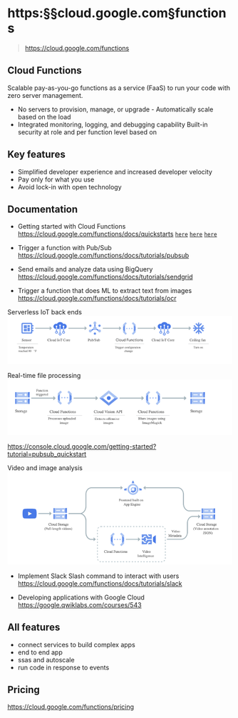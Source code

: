 # https:§§cloud.google.com§functions
> https://cloud.google.com/functions


## Cloud Functions
Scalable pay-as-you-go functions as a service (FaaS) to run your code with zero server management.

- No servers to provision, manage, or upgrade - Automatically scale based on the load 
- Integrated monitoring, logging, and debugging capability Built-in security at role and per function level based on

## Key features

- Simplified developer experience and increased developer velocity
- Pay only for what you use 
- Avoid lock-in with open technology 


## Documentation

- Getting started with Cloud Functions 
https://cloud.google.com/functions/docs/quickstarts
[`here`](../https:§§cloud.google.com§functions§docs§quickstart-python/readme.md)
[`here`](../https:§§cloud.google.com§functions§docs§quickstart/readme.md)
[`here`](../https:§§cloud.google.com§functions§docs§first-python/readme.md)

- Trigger a function with Pub/Sub 
https://cloud.google.com/functions/docs/tutorials/pubsub

- Send emails and analyze data using BigQuery 
https://cloud.google.com/functions/docs/tutorials/sendgrid

- Trigger a function that does ML to extract text from images
https://cloud.google.com/functions/docs/tutorials/ocr

Serverless IoT back ends
![](2021-07-26-09-33-27.png)

Real-time file processing
![](2021-07-26-09-36-08.png)

https://console.cloud.google.com/getting-started?tutorial=pubsub_quickstart

Video and image analysis
![](2021-07-26-09-37-39.png)

- Implement Slack Slash command to interact with users
https://cloud.google.com/functions/docs/tutorials/slack

- Developing applications with Google Cloud
https://google.qwiklabs.com/courses/543

## All features

- connect services to build complex apps
- end to end app
- ssas and autoscale
- run code in response to events

## Pricing
https://cloud.google.com/functions/pricing

